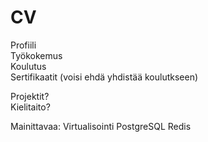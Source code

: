 # CV
Profiili  
Työkokemus  
Koulutus\
Sertifikaatit (voisi ehdä yhdistää koulutkseen)

Projektit?  
Kielitaito?

Mainittavaa:
Virtualisointi
PostgreSQL
Redis